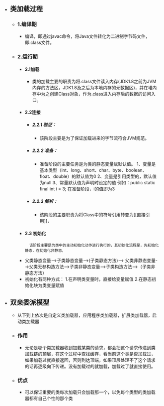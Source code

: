 - ## 类加载过程
	- ### 1.编译期
		- 编译，即通过javac命令，将Java文件转化为二进制字节码文件，即.class文件。
	- ### 2.运行期
		- #### 2.1加载
			- 类的加载主要的职责为将.class文件读入内存(JDK1.8之前为JVM内存的方法区，JDK1.8及之后为本地内存的元数据区)，并在堆内存中为之创建Class对象，作为.class进入内存后的数据的访问入口。
		- #### 2.2连接
			- ##### 2.2.1 验证：
				- 该阶段主要是为了保证加载进来的字节流符合JVM规范。
			- ##### 2.2.2 准备：
				- 准备阶段的主要任务是为类的静态变量赋默认值。
				  1、变量是基本类型（int、long、short、char、byte、boolean、float、double）的默认值为0
				  2、变量是引用类型的，默认值为null
				  3、常量默认值为声明时设定的值
				  例如：public static final int i = 3; 在准备阶段，i的值即为3
			- ##### 2.2.3 解析：
				- 该阶段的主要职责为将Class中的符号引用转变为[[直接引用]]，
		- #### 2.3 初始化
		        该阶段主要是为类中的主动初始化动作进行执行的，其初始化流程是，先初始化静态，在初始化非静态，
		- 父类静态变量-->子类静态变量-->(子类静态方法)-->     父类非静态变量-->父类无参构造方法-->子类非静态变量-->子类构造方法-->（子类非静态方法）
		- 初始化有两种方式：
		  1.在声明类变量时，直接给变量赋值
		  2.在静态初始化块为类变量赋值
- ## 双亲委派模型
	- 从下到上依次是自定义类加载器，应用程序类加载器，扩展类加载器，启动类加载器
	- ### 作用
		- 无论是哪个类加载器收到加载某类的请求，都会把这个请求传递到类加载链的顶层，在这个过程中查找缓存，看当前这个类是否加载过，如果加载过就直接返回，否则到达顶端，如果顶层处理不了这个请求的话再逐级向下传递。没有加载过的就加载，加载过了就直接使用。
	- ### 优点
		- 可以保证重要的类每次加载只会加载那一个，以免每个类型的类加载器都有自己个性的那个类